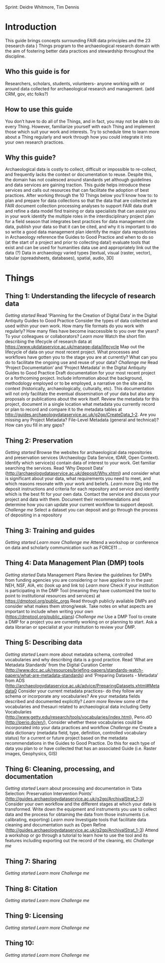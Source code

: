  Sprint: Deidre Whitmore, Tim Dennis 

# Introduction
This guide brings concepts surrounding FAIR data principles and the 23 (research data ) Things program to the archaeological research domain with the aim of fostering better data practices and stewardship throughout the discipline.
## Who this guide is for
Researchers, scholars, students, volunteers- anyone working with or around data collected for archaeological research and management. (add CRM, gov, etc folks?)
## How to use this guide
You don’t have to do all of the Things, and in fact, you may not be able to do every Thing. However, familiarize yourself with each Thing and implement those which suit your work and interests. Try to schedule time to learn more about a Thing regularly and work through how you could integrate it into your own research practices.
## Why this guide?
Archaeological data is costly to collect, difficult or impossible to re-collect, and frequently lacks the context or documentation to reuse. Despite this, the domain has not coalesced around standards yet although guidelines and data services are gaining traction. This guide helps introduce these services and calls out resources that can facilitate the adoption of best practices.
After working through the 10 Things below you’ll know how to:
to plan and prepare for data collections so that the data that are collected are FAIR
document collection processing analyses to support FAIR data
draft and refine a data model
find training or data specialists that can assist you in your work
identify the multiple roles in the interdisciplinary project
plan for a field season that integrates best practices for data management
cite data, publish your data so that it can be cited, and why it is important to do so
write a good data management plan
identify the major data repositories in Archaeology
reference the Guides to Good Practice and when to do so (at the start of a project and prior to collecting data!)
evaluate tools that exist and can be used for humanities data
use and appropriately link out the data (?)
Data in archaeology
varied types [textual, visual (raster, vector), tabular (spreadsheets, databases), spatial, audio, 3D]

# Things
## Thing 1: Understanding the lifecycle of research data
*Getting started*
Read 'Planning for the Creation of Digital Data’ in the Digital Antiquity Guides to Good Practice
Consider the types of data collected and used within your own work. How many file formats do you work with regularly? How many files have become inaccessible to you over the years? To your colleagues or collaborators?
*Learn more*
Watch the short film describing the lifecycle of research data at https://www.ukdataservice.ac.uk/manage-data/lifecycle
Map out the lifecycle of data on your most recent project. What processes and workflows have gotten you to the stage you are at currently? What can you do to facilitate the ongoing use and reuse of your data?
*Challenge me*
Read ‘Project Documentation’ and 'Project Metadata’  in the Digital Antiquity Guides to Good Practice
Draft documentation for your most recent project or a forthcoming project. Include information about the background, methodology employed or to be employed, a narrative on the site and its context (historically, archaeologically, culturally, etc). This documentation will not only facilitate the eventual dissemination of your data but also any proposals or publications about the work itself.
Review the metadata for this project, document in a single location what metadata you currently record or plan to record and compare it to the metadata tables at http://guides.archaeologydataservice.ac.uk/g2gp/CreateData_1-2. Are you missing any Project Metadata? File-Level Metadata (general and technical)? How can you fill in any gaps? 
## Thing 2: Preservation
*Getting started*
Browse the websites for archaeological data repositories and preservation services (Archaeology Data Service, tDAR, Open Context). 
Identify which service(s) contain data of interest to your work. Get familiar searching the services.
Read ‘Why Deposit Data’ (http://archaeologydataservice.ac.uk/deposit/Why.xhtml) and consider what is significant about your data, what requirements you need to meet, and which reasons resonate with your work and beliefs. 
*Learn more*
Dig into the deposit instructions and criteria for each repository and service and identify which is the best fit for your own data. 
Contact the service and discuss your project and data with them. Document their recommendations and determine how you can update your current workflow to support deposit. 
*Challenge me*
Select a dataset you can deposit and go through the process of depositing in a repository
## Thing 3: Training and guides
*Getting started*
*Learn more*
*Challenge me*
Attend a workshop or conference on data and scholarly communication such as FORCE11 ...
## Thing 4: Data Management Plan (DMP) tools
*Getting started*
Data Management Plans
Review the guidelines for DMPs from funding agencies you are considering or have applied to in the past: NEH, NSF, AIA, etc (look up and link to)
*Learn more*
Check if your institution is participating in the DMP Tool (meaning they have customized the tool to point to institutional resources and services) at https://dmptool.org/public_orgs
Read through publicly available DMPs and consider what makes them strong/weak. Take notes on what aspects are important to include when writing your own (https://dmptool.org/public_plans)
*Challenge me*
Use a DMP Tool to create a DMP for a project you are currently working on or planning to start.
Ask a data librarian or specialist at your institution to review your DMP.
## Thing 5: Describing data
*Getting started*
Learn more about metadata schema, controlled vocabularies and why describing data is a good practice. Read ‘What are Metadata Standards’ from the Digital Curation Center (http://www.dcc.ac.uk/resources/briefing-papers/standards-watch-papers/what-are-metadata-standards) and ‘Preparing Datasets - Metadata’ from ADS (http://archaeologydataservice.ac.uk/advice/PreparingDatasets.xhtml#Metadata0
Consider your current metadata practices- do they follow any schema or incorporate any vocabularies? Are your metadata fields described and documented explicitly?
*Learn more*
Review some of the vocabularies and thesauri related to archaeological data including Getty Vocabularies (http://www.getty.edu/research/tools/vocabularies/index.html), Perio.dO (http://perio.do/en/), 
Consider whether these vocabularies could be incorporated into your data practices and workflow
*Challenge me*
Create a data dictionary (metadata field, type, definition, controlled vocabulary status) for a current or future project based on the metadata recommendations in the Guides to Good Practice.
Do this for each type of data you plan to or have collected that has an associated Guide (i.e. Raster images, Geophysics, GIS)
## Thing 6: Cleaning, processing, and documentation
*Getting started*
Learn about processing and documentation in ‘Data Selection: Preservation Intervention Points’ (http://guides.archaeologydataservice.ac.uk/g2gp/ArchivalStrat_1-3)
Consider your own workflow and the different stages at which your data is transformed. Write down the equipment and instruments you use to collect data and the process for obtaining the data from those instruments (i.e. calibrating, exporting)
*Learn more*
Investigate tools that facilitate data cleaning and documentation such as Open Refine (http://guides.archaeologydataservice.ac.uk/g2gp/ArchivalStrat_1-3)
Attend a workshop or go through a tutorial to learn how to use the tool and its features including exporting out the record of the cleaning, etc
*Challenge me*
## Thing 7: Sharing
*Getting started*
*Learn more*
*Challenge me*
## Thing 8: Citation
*Getting started*
*Learn more*
*Challenge me*
## Thing 9: Licensing
*Getting started*
*Learn more*
*Challenge me*
## Thing 10:
*Getting started*
*Learn more*
*Challenge me*
